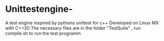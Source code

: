 # Unittestengine-
A test engine inspired by pythons unittest for c++
Developed on Linux MX with C++20
The necessary files are in the folder "TestSuite" , run compile.sh to run the test programm

